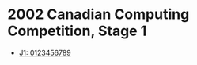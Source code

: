# 2002 Canadian Computing Competition, Stage 1

* [J1: 0123456789][]

[J1: 0123456789]: http://wcipeg.com/problems/desc/ccc02j1

